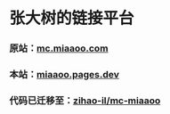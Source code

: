 # 张大树的链接平台

### 原站：[mc.miaaoo.com](https://mc.miaaoo.com)
### 本站：[miaaoo.pages.dev](https://miaaoo.pages.dev)

### 代码已迁移至：[zihao-il/mc-miaaoo](https://github.com/zihao-il/mc-miaaoo)



